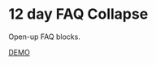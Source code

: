 # 12 day FAQ Collapse

Open-up FAQ blocks.

[DEMO](https://voloshin-sergei.github.io/50_days/12_day%20FAQ%20collapse/)
